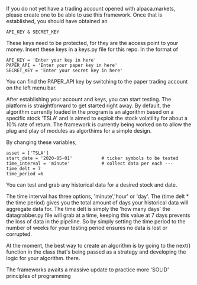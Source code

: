 If you do not yet have a trading account opened with alpaca.markets, please create one to be able to use this framework.
Once that is established, you should have obtained an

    API_KEY & SECRET_KEY
    
These keys need to be protected, for they are the access point to your money. Insert these keys 
in a keys.py file for this repo. In the format of

    API_KEY = 'Enter your key in here'
    PAPER_API = 'Enter your paper key in here'
    SECRET_KEY = 'Enter your secret key in here'
    
You can find the PAPER_API key by switching to the paper trading account on the left menu bar.

After establishing your account and keys, you can start testing. The platform is straightforward to get started right away. By default, the algorithm currently loaded in the program is an algorithm based on a specific stock 'TSLA' and is aimed to exploit the stock volatility for about a 10% rate of return.
The framework is currently being worked on to allow the plug and play of modules as algorthims for a simple design.

By changing these variables,

    asset = ['TSLA']
    start_date = '2020-05-01'           # ticker symbols to be tested
    time_interval = 'minute'            # collect data per each ---
    time_delt = 7
    time_period =6 
    
You can test and grab any historical data for a desired stock and date.

The time interval has three options, 'minute','hour' or 'day'.
The (time delt * the time period)  gives you the total amount of days your historical data will aggregate data for.
The time delt is simply the 'how many days' the datagrabber.py file will grab at a time, keeping this value at 7 days prevents the loss of data in the pipeline. So by simply setting the time period to the number of weeks for your testing period ensures no data is lost or corrupted. 

At the moment, the best way to create an algorithm is by going to the next() function in the class that's being passed as a strategy and developing the logic for your algorithm. there.

The frameworks awaits a massive update to practice more 'SOLID' principles of programming



